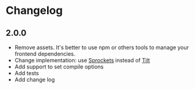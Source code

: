 # Changelog

## 2.0.0

* Remove assets. It's better to use npm or others tools to manage your frontend dependencies.
* Change implementation: use [Sprockets](https://github.com/rails/sprockets) instead of [Tilt](https://github.com/rtomayko/tilt)
* Add support to set compile options
* Add tests
* Add change log
